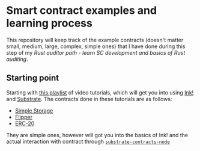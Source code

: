 # Smart contract examples and learning process

This repository will keep track of the example contracts (doesn't matter small, medium, large, complex, simple ones) that I have done during this step of my _Rust auditor path - learn SC development and basics of Rust auditing_.

## Starting point

Starting with [this playlist](https://www.youtube.com/playlist?list=PL7mnz6eNKsYlLiLfhDKtVjdSb59cBZPVL) of video tutorials, which will get you into using [Ink!](https://use.ink/) and [Substrate](https://docs.substrate.io/tutorials/smart-contracts). The contracts done in these tutorials are as follows:
- [Simple Storage](SimpleStorage)
- [Flipper](flipper)
- [ERC-20](erc_20)

They are simple ones, however will got you into the basics of Ink! and the actual interaction with contract through [`substrate-contracts-node`](https://github.com/paritytech/substrate-contracts-node)
